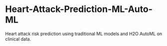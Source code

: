 # Heart-Attack-Prediction-ML-Auto-ML
Heart attack risk prediction using traditional ML models and H2O AutoML on clinical data.
